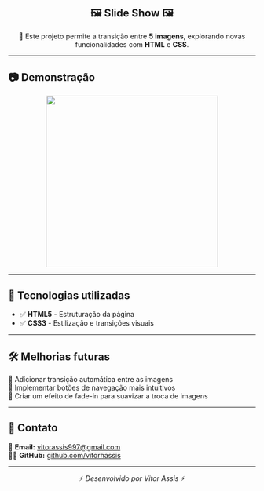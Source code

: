 # <h2 align="center">🖼️ Slide Show 🖼️</h2>

<p align="center">
  🚀 Este projeto permite a transição entre <strong>5 imagens</strong>, explorando novas funcionalidades com <strong>HTML</strong> e <strong>CSS</strong>.
</p>

---

## 📷 Demonstração  

<div align="center">
  <img height="350" src="https://github.com/user-attachments/assets/d7b0fe0b-2896-44be-bafe-b0618498d7da" />
</div>

---

## 🚀 Tecnologias utilizadas  

- ✅ **HTML5** - Estruturação da página  
- ✅ **CSS3** - Estilização e transições visuais  

---

## 🛠 Melhorias futuras  

🔹 Adicionar transição automática entre as imagens  
🔹 Implementar botões de navegação mais intuitivos  
🔹 Criar um efeito de fade-in para suavizar a troca de imagens  

---

## 📩 Contato  

📧 **Email:** [vitorassis997@gmail.com](mailto:vitorassis997@gmail.com)  
👨‍💻 **GitHub:** [github.com/vitorhassis](https://github.com/vitorhassis)  

---

<p align="center">⚡ <em>Desenvolvido por Vitor Assis</em> ⚡</p>

